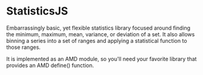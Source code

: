 StatisticsJS
============

Embarrassingly basic, yet flexible statistics library focused around finding the minimum, maximum, mean, variance, or deviation of a set. It also allows binning a series into a set of ranges and applying a statistical function to those ranges.

It is implemented as an AMD module, so you'll need your favorite library that provides an AMD define() function.
